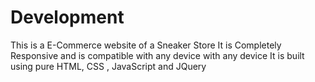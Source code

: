 # Development

This is a E-Commerce website of a Sneaker Store 
It is Completely Responsive and is compatible with any device with any device
It is built using pure HTML, CSS , JavaScript and JQuery

